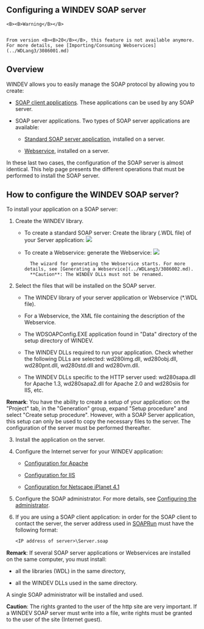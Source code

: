 
## Configuring a WINDEV SOAP server
			






	<B><B>Warning</B></B>

	From version <B><B>20</B></B>, this feature is not available anymore. For more details, see [Importing/Consuming Webservices](../WDLang3/3086001.md)



<a name="NOTE1"></a>
<a name="NOTE1_1"></a>


## Overview
<a name="overview_ELTTEXTE000184"></a>
WINDEV allows you to easily manage the SOAP protocol by allowing you to create:

- [SOAP client applications](../WDLang3/3069008.md). These applications can be used by any SOAP server.

- SOAP server applications. Two types of SOAP server applications are available:

	- [Standard SOAP server application](../WDLang3/3069004.md),  installed on a server.

	- [Webservice](../WDLang3/3086002.md),  installed on a server.





In these last two cases, the configuration of the SOAP server is almost identical. This help page presents the different operations that must be performed to install the SOAP server.

<a name="NOTE2"></a>
<a name="NOTE2_1"></a>


## How to configure the WINDEV SOAP server?
<a name="how_configure_the_windev_soap_server_ELTTEXTE000208"></a>
To install your application on a SOAP server:

1. Create the WINDEV library.

	- To create a standard SOAP server: Create the library (.WDL file) of your Server application: ![](https://doc.pcsoft.fr/en-US/images/image.awp?langid=3&name=ico_generation_bibli_WD.gif)


	- To create a Webservice: generate the Webservice: ![](https://doc.pcsoft.fr/en-US/images/image.awp?langid=3&name=ico_generation_WebService.gif)

			The wizard for generating the Webservice starts. For more details, see [Generating a Webservice](../WDLang3/3086002.md).
			**Caution**: The WINDEV DLLs must not be renamed.




2. Select the files that will be installed on the SOAP server.

	- The WINDEV library of your server application or Webservice (\*.WDL file).

	- For a Webservice, the XML file containing the description of the Webservice.

	- The WDSOAPConfig.EXE application found in "Data" directory of the setup directory of WINDEV.

	- The WINDEV DLLs required to run your application. Check whether the following DLLs are selected: wd280img.dll, wd280obj.dll, wd280pnt.dll, wd280std.dll and wd280vm.dll.

	- The WINDEV DLLs specific to the HTTP server used: wd280sapa.dll for Apache 1.3, wd280sapa2.dll for Apache 2.0 and wd280siis for IIS, etc.


**Remark**: You have the ability to create a setup of your application: on the "Project" tab, in the "Generation" group, expand "Setup procedure" and select "Create setup procedure". However, with a SOAP Server application, this setup can only be used to copy the necessary files to the server. The configuration of the server must be performed thereafter.

3. Install the application on the server.  

4. Configure the Internet server for your WINDEV application:

	- [Configuration for Apache](../WDLang3/3086004.md)

	- [Configuration for IIS](../WDLang3/3086005.md)

	- [Configuration for Netscape iPlanet 4.1](../WDLang3/3086006.md)




5. Configure the SOAP administrator. For more details, see [Configuring the administrator](../WDLang3/3086007.md).

6. If you are using a SOAP client application: in order for the SOAP client to contact the server, the server address used in [SOAPRun](../WDLang3/3069013.md) must have the following format: 
	
	```txt
	<IP address of server>\Server.soap
	```





**Remark**: If several SOAP server applications or Webservices are installed on the same computer, you must install:

- all the libraries (WDL) in the same directory, 

- all the WINDEV DLLs used in the same directory.




A single SOAP administrator will be installed and used.

**Caution**: The rights granted to the user of the http site are very important. If a WINDEV SOAP server must write into a file, write rights must be granted to the user of the site (Internet guest).


